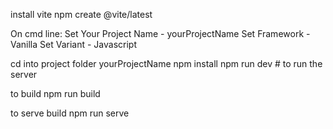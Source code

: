 install vite 
npm create @vite/latest

On cmd line:
Set Your Project Name - yourProjectName
Set Framework - Vanilla
Set Variant - Javascript

cd into project folder yourProjectName
npm install
npm run dev # to run the server


to build
npm run build

to serve build
npm run serve
